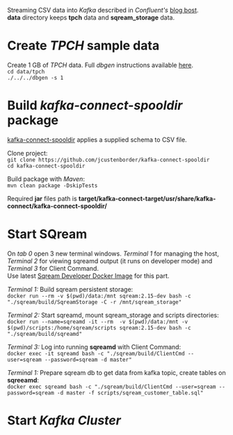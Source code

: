 Streaming CSV data into _Kafka_ described in _Confluent's_ [blog bost](https://www.confluent.io/blog/ksql-in-action-enriching-csv-events-with-data-from-rdbms-into-AWS/).  
**data** directory keeps **tpch** data and **sqream_storage** data.  

# Create _TPCH_ sample data
Create 1 GB of _TPCH_ data. Full _dbgen_ instructions available [here](https://github.com/electrum/tpch-dbgen).  
`cd data/tpch`  
`./../../dbgen -s 1`  

# Build _kafka-connect-spooldir_ package
[kafka-connect-spooldir](https://github.com/jcustenborder/kafka-connect-spooldir) applies a supplied schema to CSV file.  

Clone project:  
`git clone https://github.com/jcustenborder/kafka-connect-spooldir`  
`cd kafka-connect-spooldir`  

Build package with _Maven_:  
`mvn clean package -DskipTests`  

Required **jar** files path is **target/kafka-connect-target/usr/share/kafka-connect/kafka-connect-spooldir/**  

# Start SQream
On _tab 0_ open 3 new terminal windows. _Terminal 1_ for managing the host, _Terminal 2_ for viewing sqreamd output (it runs on developer mode) and _Terminal 3_ for Client Command.  
Use latest [Sqream Developer Docker Image](http://gitlab.sq.l/DevOps/sqream-developer) for this part.  

_Terminal 1:_  Build sqream persistent storage:  
`docker run --rm -v $(pwd)/data:/mnt sqream:2.15-dev bash -c "./sqream/build/SqreamStorage -C -r /mnt/sqream_storage"`  

_Terminal 2:_  Start sqreamd, mount sqream_storage and scripts directories:  
`docker run --name=sqreamd -it --rm  -v $(pwd)/data:/mnt -v $(pwd)/scripts:/home/sqream/scripts sqream:2.15-dev bash -c "./sqream/build/sqreamd"`  

_Terminal 3:_  Log into running **sqreamd** with Client Command:  
`docker exec -it sqreamd bash -c "./sqream/build/ClientCmd --user=sqream --password=sqream -d master"`  

_Terminal 1:_  Prepare sqream db to get data from kafka topic, create tables on **sqreeamd**:  
`docker exec sqreamd bash -c "./sqream/build/ClientCmd --user=sqream --password=sqream -d master -f scripts/sqream_customer_table.sql"`  

# Start _Kafka Cluster_
